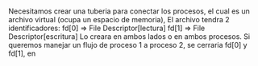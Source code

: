 # 
Necesitamos crear una tuberia para conectar los procesos, el cual es un archivo virtual (ocupa un espacio de memoria), El archivo tendra 2 identificadores: 
fd[0] => File Descriptor[lectura]
fd[1] => File Descriptor[escritura]
Lo creara en ambos lados o en ambos procesos.
Si queremos manejar un flujo de proceso 1 a proceso 2, se cerraria fd[0] y fd[1], en 